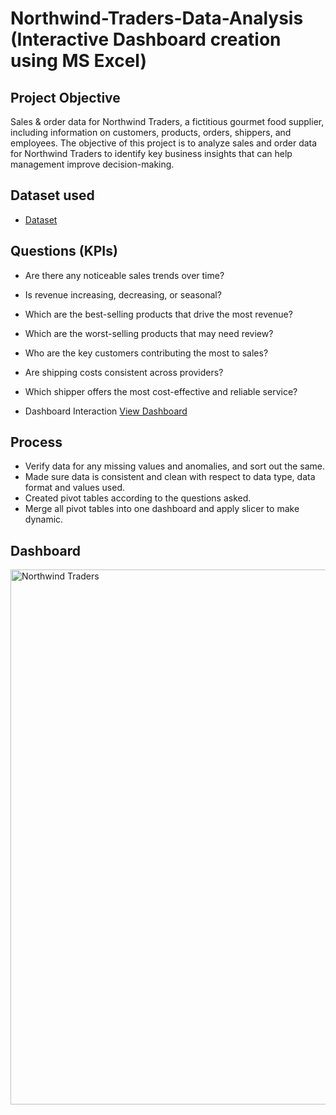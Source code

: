 # Northwind-Traders-Data-Analysis (Interactive Dashboard creation using MS Excel)
## Project Objective
Sales & order data for Northwind Traders, a fictitious gourmet food supplier, including information on customers, products, orders, shippers, and employees. The objective of this project is to analyze sales and order data for Northwind Traders to identify key business insights that can help management improve decision-making.

## Dataset used
- <a href="https://github.com/Saiyam2004/Data-Analysis-Dashboard-Project-4/blob/main/North%20Wind%20Traders.xlsx">Dataset</a>

## Questions (KPIs)
- Are there any noticeable sales trends over time?
- Is revenue increasing, decreasing, or seasonal?
- Which are the best-selling products that drive the most revenue?
- Which are the worst-selling products that may need review?
- Who are the key customers contributing the most to sales?
- Are shipping costs consistent across providers?
- Which shipper offers the most cost-effective and reliable service?

- Dashboard Interaction <a href="https://github.com/Saiyam2004/Data-Analysis-Dashboard-Project-4/blob/main/Screenshot%202025-08-25%20161523.png">View Dashboard</a>

## Process
- Verify data for any missing values and anomalies, and sort out the same.
- Made sure data is consistent and clean with respect to data type, data format and values used.
- Created pivot tables according to the questions asked.
- Merge all pivot tables into one dashboard and apply slicer to make dynamic.

## Dashboard
<img width="1859" height="856" alt="Northwind Traders" src="https://github.com/user-attachments/assets/85487f3a-f4db-4fc1-8882-132e249a5d02" />





